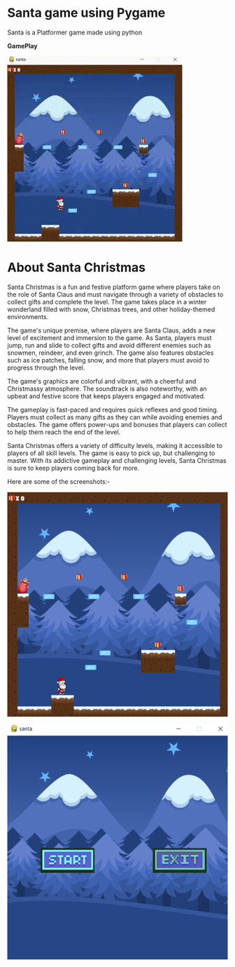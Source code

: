 # Santa game using Pygame
Santa is a Platformer game made using python

**GamePlay** 

![pygame gif](/images/santa_game_playing.gif  "Santa game gif")


# About Santa Christmas

Santa Christmas is a fun and festive platform game where players take on the role of Santa Claus and must navigate through a variety of obstacles to collect gifts and complete the level. The game takes place in a winter wonderland filled with snow, Christmas trees, and other holiday-themed environments.

The game's unique premise, where players are Santa Claus, adds a new level of excitement and immersion to the game. As Santa, players must jump, run and slide to collect gifts and avoid different enemies such as snowmen, reindeer, and even grinch. The game also features obstacles such as ice patches, falling snow, and more that players must avoid to progress through the level.

The game's graphics are colorful and vibrant, with a cheerful and Christmassy atmosphere. The soundtrack is also noteworthy, with an upbeat and festive score that keeps players engaged and motivated.

The gameplay is fast-paced and requires quick reflexes and good timing. Players must collect as many gifts as they can while avoiding enemies and obstacles. The game offers power-ups and bonuses that players can collect to help them reach the end of the level.

Santa Christmas offers a variety of difficulty levels, making it accessible to players of all skill levels. The game is easy to pick up, but challenging to master. With its addictive gameplay and challenging levels, Santa Christmas is sure to keep players coming back for more.

Here are some of the screenshots:-

![pygame screenshot1](/images/santa1.PNG  "Santa game screenshot")

![pygame screenshot2](/images/santa2.PNG  "Santa game screenshot")
